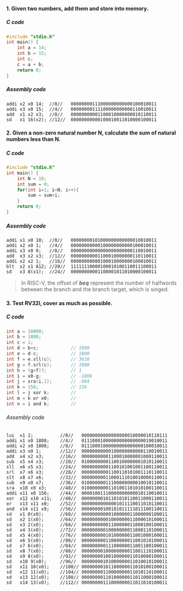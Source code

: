 #### 1. Given two numbers, add them and store into memory.

##### C code

```c
#include "stdio.h"
int main() {
	int a = 14;
	int b = 15;
	int c;
	c = a + b;
	return 0;
}
```


##### Assembly code

```assembly
addi x2 x0 14;	//0//	00000000111000000000000100010011
addi x3 x0 15;	//4//	00000000111100000000000110010011
add  x1 x2 x3;	//8//	00000000001100010000000010110011
sd   x1 16(x2);	//12//	00000000000100010011010000100011
```

#### 2. Given a non-zero natural number N, calculate the sum of natural numbers less than N.

##### C code

```c
#include "stdio.h"
int main() {
	int N = 10;
	int sum = 0;
	for(int i=1; i<N; i++){
		sum = sum+i;
	}
	return 0;
}
```

##### Assembly code

```assembly
addi x1 x0 10;	//0//	00000000101000000000000010010011
addi x2 x0 1;	//4//	00000000000100000000000100010011
addi x3 x0 0;	//8//	00000000000000000000000110010011
add  x3 x2 x3;	//12//	00000000001100010000000110110011
addi x2 x2 1;	//16//	00000000000100010000000100010011
blt  x2 x1 A12;	//20//	11111110000100010100110011100011
sd   x3 8(x1);	//24//	00000000001100001011010000100011
```

> In RISC-V, the offset of ***beq*** represent the number of halfwords between the branch and the branch target, which is singed.

#### 3. Test RV32I, cover as much as possible.

##### C code

```c
int a = 10000;
int b = 1808;
int c = 1;
int d = b+c;			// 1809
int e = d-c;			// 1808
int f = e.sll(c);		// 3616
int g = f.srl(c);		// 1808
int h = (g<f)?;			// 1
int i = x0-g;			// -1808
int j = sra(i,1);		// -904
int k = 156;			// 156
int l = j xor k;		// 
int m = k or x0;		// 
int n = i and k;		// 
```

###### Assembly code

```assembly
lui  x1 2;			//0//	00000000000000000010000010110111
addi x1 x0 1808;	//4//	01110001000000000000000010010011
addi x2 x0 1808;	//8//	01110001000000000000000100010011
addi x3 x0 1;		//12//	00000000000100000000000110010011
add  x4 x2 x3;		//16//	00000000001100010000001000110011
sub  x5 x4 x3;		//20//	01000000001100100000001010110011
sll  x6 x5 x3;		//24//	00000000001100101001001100110011
srl  x7 x6 x3;		//28//	00000000001100110101001110110011
slt	 x8 x7 x6;		//32//	00000000011000111010010000110011
sub  x9 x0 x7;		//36//	01000000011100000000010010110011
sra  x10 x9 x3;		//40//	01000000001101001101010100110011
addi x11 x0 156;	//44//  00001001110000000000010110010011
xor  x12 x10 x11;	//48//	00000000101101010110011000110011
or	 x13 x11 x0;	//52//	00000000000001011110011010110011
and  x14 x11 x9;	//56//	00000000100101011111011100110011
sd   x1 0(x0);		//60//	00000000000100000011000000100011
sd   x2 1(x0);		//64//	00000000001000000011000010100011
sd   x3 2(x0);		//68//	00000000001100000011000100100011
sd   x4 3(x0);		//72//	00000000010000000011000110100011
sd   x5 4(x0);		//76//	00000000010100000011001000100011
sd   x6 5(x0);		//80//	00000000011000000011001010100011
sd   x7 6(x0);		//84//	00000000011100000011001100100011
sd   x8 7(x0);		//88//	00000000100000000011001110100011
sd   x9 8(x0);		//92//	00000000100100000011010000100011
sd   x10 9(x0);		//96//	00000000101000000011010010100011
sd   x11 10(x0);	//100//	00000000101100000011010100100011
sd   x12 11(x0);	//104//	00000000110000000011010110100011
sd   x13 12(x0);	//108//	00000000110100000011011000100011
sd   x14 13(x0);	//112//	00000000111000000011011010100011
```

